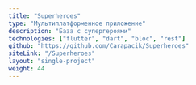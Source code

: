 ```yaml
---
title: "Superheroes"
type: "Мультиплатформенное приложение"
description: "База с супергероями"
technologies: ["flutter", "dart", "bloc", "rest"]
github: "https://github.com/Carapacik/Superheroes"
siteLink: "/Superheroes"
layout: "single-project"
weight: 44
---
```

